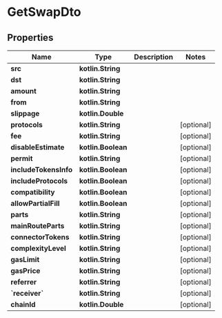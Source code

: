 
# GetSwapDto

## Properties
Name | Type | Description | Notes
------------ | ------------- | ------------- | -------------
**src** | **kotlin.String** |  | 
**dst** | **kotlin.String** |  | 
**amount** | **kotlin.String** |  | 
**from** | **kotlin.String** |  | 
**slippage** | **kotlin.Double** |  | 
**protocols** | **kotlin.String** |  |  [optional]
**fee** | **kotlin.String** |  |  [optional]
**disableEstimate** | **kotlin.Boolean** |  |  [optional]
**permit** | **kotlin.String** |  |  [optional]
**includeTokensInfo** | **kotlin.Boolean** |  |  [optional]
**includeProtocols** | **kotlin.Boolean** |  |  [optional]
**compatibility** | **kotlin.Boolean** |  |  [optional]
**allowPartialFill** | **kotlin.Boolean** |  |  [optional]
**parts** | **kotlin.String** |  |  [optional]
**mainRouteParts** | **kotlin.String** |  |  [optional]
**connectorTokens** | **kotlin.String** |  |  [optional]
**complexityLevel** | **kotlin.String** |  |  [optional]
**gasLimit** | **kotlin.String** |  |  [optional]
**gasPrice** | **kotlin.String** |  |  [optional]
**referrer** | **kotlin.String** |  |  [optional]
**&#x60;receiver&#x60;** | **kotlin.String** |  |  [optional]
**chainId** | **kotlin.Double** |  |  [optional]



